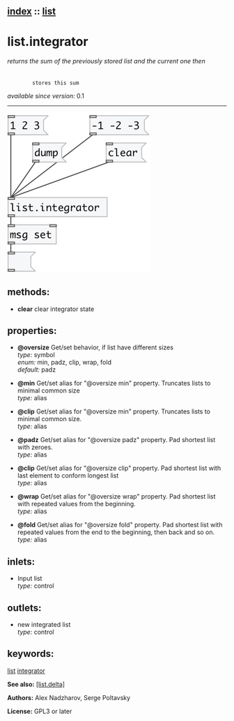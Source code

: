 [index](index.html) :: [list](category_list.html)
---

# list.integrator

###### returns the sum of the previously stored list and the current one then
            stores this sum

*available since version:* 0.1

---




[![example](../examples/img/list.integrator.jpg)](../examples/pd/list.integrator.pd)





## methods:

* **clear**
clear integrator state<br>




## properties:

* **@oversize** 
Get/set behavior, if list have different sizes<br>
_type:_ symbol<br>
_enum:_ min, padz, clip, wrap, fold<br>
_default:_ padz<br>

* **@min** 
Get/set alias for &#34;@oversize min&#34; property. Truncates lists to minimal common size<br>
_type:_ alias<br>

* **@clip** 
Get/set alias for &#34;@oversize min&#34; property. Truncates lists to minimal common size.<br>
_type:_ alias<br>

* **@padz** 
Get/set alias for &#34;@oversize padz&#34; property. Pad shortest list with zeroes.<br>
_type:_ alias<br>

* **@clip** 
Get/set alias for &#34;@oversize clip&#34; property. Pad shortest list with last element to
conform longest list<br>
_type:_ alias<br>

* **@wrap** 
Get/set alias for &#34;@oversize wrap&#34; property. Pad shortest list with repeated values
from the beginning.<br>
_type:_ alias<br>

* **@fold** 
Get/set alias for &#34;@oversize fold&#34; property. Pad shortest list with repeated values
from the end to the beginning, then back and so on.<br>
_type:_ alias<br>



## inlets:

* Input list<br>
_type:_ control



## outlets:

* new integrated list<br>
_type:_ control



## keywords:

[list](keywords/list.html)
[integrator](keywords/integrator.html)



**See also:**
[\[list.delta\]](list.delta.html)




**Authors:** Alex Nadzharov, Serge Poltavsky




**License:** GPL3 or later






